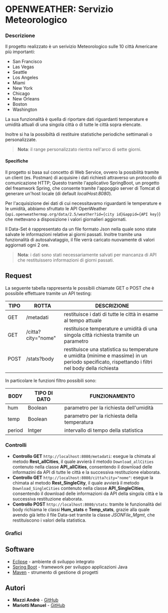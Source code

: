 # OPENWEATHER: Servizio Meteorologico

### Descrizione
Il progetto realizzato è un serivizio Meteorologico sulle 10 città Americane più importanti:
* San Francisco
* Las Vegas
* Seattle
* Los Angeles 
* Miami
* New York
* Chicago
* New Orleans
* Boston
* Washington

La sua funzionalità è quella di riportare dati riguardanti temperature e umidità attuali di una singola città o di tutte le città sopra elencate.

Inoltre si ha la possibiltà di restituire statistiche periodiche settimanali o personalizzate.
> **Nota**: il range personalizzato rientra nell'arco di sette giorni.

#### Specifiche
Il progetto si basa sul concetto di Web Service, ovvero la possbilità tramite un client (es. Postman) di acquisire i dati richiesti attraverso un protocollo di comunicazione HTTP; 
Questo tramite l'applicativo SpringBoot, un progetto del freamwork Spring, che consente tramite l'appoggio server di Tomcat di generare un'host locale (di default *localHost:8080*).

Per l'acquisizione dei dati di cui necessitavamo riguardanti le temperature e le umidità, abbiamo sfruttato le API OpenWeather (`api.openweathermap.org/data/2.5/weather?id={city id}&appid={API key}`) che mettevano a disposizione i valori giornalieri aggiornati.

Il Data-Set è rappresentato da un file formato Json nella quale sono state salvate le informazioni relative ai giorni passati. Inoltre tramite una funzionalità di autosalvataggio, il file verrà caricato nuovamente di valori aggiornati ogni 2 ore.
> **Nota**: i dati sono stati necessariamente salvati per mancanza di API che restituissero informazioni di giorni passati.

## Request 

La seguente tabella rappresenta le possibili chiamate GET o POST che è possibile effettuare tramite un API testing:

|    TIPO        |ROTTA                          |DESCRIZIONE                                |
|----------------|-------------------------------|-------------------------------------------|
|GET             |/metadati                      |restituisce i dati di tutte le città in esame al tempo attuale       |
|GET             |/citta?city="nome"             |restituisce temperature e umidità di una singola città richiesta tramite un parametro   |
|POST            |/stats?body     |restituisce una statistica su temperature e umidita (minime e massime) in un periodo specificato, rispettando i filtri nel body della richiesta |

In particolare le funzioni filtro possibili sono:

|   BODY         |TIPO DI DATO                   |FUNZIONAMENTO                              |
|----------------|-------------------------------|-------------------------------------------|
|hum             |Boolean                        |parametro per la richiesta dell'umidità    |
|temp            |Boolean                        |parametro per la richiesta della temperatura |
|period          |Intger                         |intervallo di tempo della statistica       |

### Controlli
* **Controllo GET** `http://localhost:8080/metadati`: esegue la chimata al metodo **Rest_allCities**, il quale avvierà il metodo `Download_allCities` contenuto nella classe **API_allCities**, consentendo il download delle informazini da API di tutte le città e la successiva restituzione elaborata.
* **Controllo GET** `http://localhost:8080/citta?city="nome"`: esegue la chimata al metodo **Rest_SingleCity**, il quale avvierà il metodo `Download_SingleCities` contenuto nella classe **API_SingleCities**, consentendo il download delle informazioni da API della singola città e la successiva restituzione elaborata.
* **Controllo POST** `http://localhost:8080/stats`: tramite le funzionalità del body richiama le classi **Hum_stats** e **Temp_stats**, grazie alla quale avendo già letto il file Data-set tramite la classe *JSONFile_Mgmt*, che restituiscono i valori della statistica.

### Grafici


## Software

* [Eclipse](https://www.eclipse.org/) - ambiente di sviluppo integrato
* [Spring Boot](https://spring.io/projects/spring-boot) - framework per  sviluppo applicazioni Java
* [Maven](https://maven.apache.org/) - strumento di gestione di progetti

## Autori

* **Mazzi Andrè** - [GitHub](https://github.com/Mazzi-Andre)
* **Mariotti Manuel** - [GitHub](https://github.com/Manuel-Mariotti)
